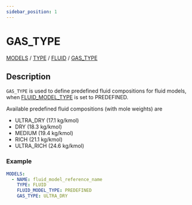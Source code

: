 ```yaml
---
sidebar_position: 1
---
```

# GAS_TYPE

[MODELS](/about/references/keywords_tree/MODELS/index.md) /
[TYPE](/about/references/keywords_tree/MODELS/TYPE/index.md) /
[FLUID](/about/references/keywords_tree/MODELS/TYPE/FLUID/index.md) /
[GAS_TYPE](/about/references/keywords_tree/MODELS/TYPE/FLUID/FLUID_MODEL_TYPE/PREDEFINED/GAS_TYPE/index.md)

## Description
`GAS_TYPE` is used to define predefined fluid compositions for fluid models, when 
[FLUID_MODEL_TYPE](/about/references/keywords_tree/MODELS/TYPE/FLUID/FLUID_MODEL_TYPE/index.md) 
is set to PREDEFINED.

Available predefined fluid compositions (with mole weights) are

- ULTRA_DRY (17.1 kg/kmol)
- DRY (18.3 kg/kmol)
- MEDIUM (19.4 kg/kmol)
- RICH (21.1 kg/kmol)
- ULTRA_RICH (24.6 kg/kmol)

### Example
~~~~~~~~yaml
MODELS:
  - NAME: fluid_model_reference_name
    TYPE: FLUID
    FLUID_MODEL_TYPE: PREDEFINED
    GAS_TYPE: ULTRA_DRY
~~~~~~~~
